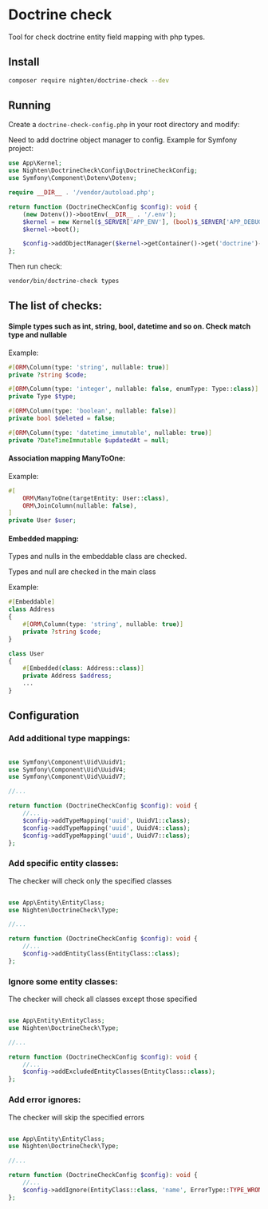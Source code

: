 # Doctrine check

Tool for check doctrine entity field mapping with php types.

## Install

```bash
composer require nighten/doctrine-check --dev
```

## Running

Create a `doctrine-check-config.php` in your root directory and modify:

Need to add doctrine object manager to config. Example for Symfony project:

```php
use App\Kernel;
use Nighten\DoctrineCheck\Config\DoctrineCheckConfig;
use Symfony\Component\Dotenv\Dotenv;

require __DIR__ . '/vendor/autoload.php';

return function (DoctrineCheckConfig $config): void {
    (new Dotenv())->bootEnv(__DIR__ . '/.env');
    $kernel = new Kernel($_SERVER['APP_ENV'], (bool)$_SERVER['APP_DEBUG']);
    $kernel->boot();

    $config->addObjectManager($kernel->getContainer()->get('doctrine')->getManager());
};
```

Then run check:

```bash
vendor/bin/doctrine-check types
```

## The list of checks:

#### Simple types such as int, string, bool, datetime and so on. Check match type and nullable

Example:

```php
#[ORM\Column(type: 'string', nullable: true)]
private ?string $code;

#[ORM\Column(type: 'integer', nullable: false, enumType: Type::class)]
private Type $type;

#[ORM\Column(type: 'boolean', nullable: false)]
private bool $deleted = false;

#[ORM\Column(type: 'datetime_immutable', nullable: true)]
private ?DateTimeImmutable $updatedAt = null;
```

#### Association mapping ManyToOne:

Example:

```php
#[
    ORM\ManyToOne(targetEntity: User::class),
    ORM\JoinColumn(nullable: false),
]
private User $user;
```

#### Embedded mapping:

  Types and nulls in the embeddable class are checked.

  Types and null are checked in the main class

Example:

```php
#[Embeddable]
class Address
{
    #[ORM\Column(type: 'string', nullable: true)]
    private ?string $code;
}

class User
{
    #[Embedded(class: Address::class)]
    private Address $address;
    ...
}
```

## Configuration

### Add additional type mappings:

```php

use Symfony\Component\Uid\UuidV1;
use Symfony\Component\Uid\UuidV4;
use Symfony\Component\Uid\UuidV7;

//...

return function (DoctrineCheckConfig $config): void {
    //...
    $config->addTypeMapping('uuid', UuidV1::class);
    $config->addTypeMapping('uuid', UuidV4::class);
    $config->addTypeMapping('uuid', UuidV7::class);
};
```

### Add specific entity classes:

The checker will check only the specified classes

```php

use App\Entity\EntityClass;
use Nighten\DoctrineCheck\Type;

//...

return function (DoctrineCheckConfig $config): void {
    //...
    $config->addEntityClass(EntityClass::class);
};
```

### Ignore some entity classes:

The checker will check all classes except those specified

```php

use App\Entity\EntityClass;
use Nighten\DoctrineCheck\Type;

//...

return function (DoctrineCheckConfig $config): void {
    //...
    $config->addExcludedEntityClasses(EntityClass::class);
};
```

### Add error ignores:

The checker will skip the specified errors

```php

use App\Entity\EntityClass;
use Nighten\DoctrineCheck\Type;

//...

return function (DoctrineCheckConfig $config): void {
    //...
    $config->addIgnore(EntityClass::class, 'name', ErrorType::TYPE_WRONG_NULLABLE);
};
```
